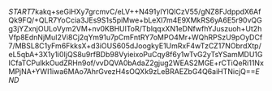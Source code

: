 $START$7kakq+seGiHXy7grcmvC/eLV++N491ylYlQlCzV55/gNZ8FJdppdX6AfQk9FQ/+QLR7YoCcia3JEs9S1s5piMwe+bLeXI7m4E9XMkRS6yA6E5r90vQGg3jYZxnjOULoVym2VM+nv0KBHUlToR/TblqqxXN1eDNfwfhYJuszuoh+Ut2hVfp8EdnNjMuI2Vi8Cj2qYm91u7pCmFntRY7oMPO4Mr+WQhRPSzU9pOyDCf7/MBSL8C1yFm6FkksX+d3iOUS605dJoogkyE1UmRxF4wTzCZ17NObrdXtp/eL5qbA+3X1y1i0IjQS8u9rfBDb98VyieixoPuCqy8f6y1wTvG2yTsYSamMDU1GICfaTCPulkkOudZRHn9of/vvDQVA0bAdaZ2gjug2WEAS2MGE+rCTiQeRi11NxMPjNA+YWI1iwa6MAo7AhrGvezH4sOQXk9zLeBRAEZbG4Q6aiHTNicjQ==$END$